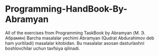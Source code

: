 # Programming-HandBook-By-Abramyan
All of the exercises from Programming TaskBook by Abramyan (М. Э. Абрамян)
Barcha masalalar yechimi Abramyan (Qudrat Abdurahimov deb ham yuritiladi) masalalar kitobidan. Bu masalalar asosan dasturlashni boshlovchilar uchun tavfsiya qilinadi.
